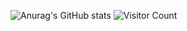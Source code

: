 ![Anurag's GitHub stats](https://github-readme-stats.vercel.app/api?username=leokwi00&show_icons=true&theme=radical)
![Visitor Count](https://profile-counter.glitch.me/{leokwi00}/count.svg) 
